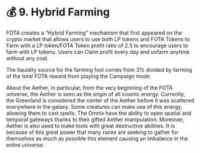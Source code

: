 # 💰 9. Hybrid Farming

FOTA creates a “Hybrid Farming” mechanism that first appeared on the crypto market that allows users to use both LP tokens and FOTA Tokens to Farm with a LP token/FOTA Token profit ratio of 2.5 to encourage users to farm with LP tokens. Users can Claim profit every day and unfarm anytime without any cost.

The liquidity source for the farming fool comes from  3%  divided by farming of the total FOTA reward from playing the Campaign mode.

About the Aether, in particular, from the very beginning of the FOTA universe, the Aether is seen as the origin of all cosmic energy. Currently, the Greenland is considered the center of the Aether before it was scattered everywhere in the galaxy. Some creatures can make use of this energy, allowing them to cast spells. The Omnis have the ability to open spatial and temporal gateways thanks to their gifted Aether manipulation. Moreover, Aether is also used to make tools with great destructive abilities. It is because of this great power that many races are seeking to gather for themselves as much as possible this element causing an imbalance in the entire universe.
